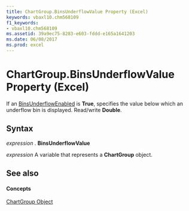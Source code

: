 ```yaml
---
title: ChartGroup.BinsUnderflowValue Property (Excel)
keywords: vbaxl10.chm568109
f1_keywords:
- vbaxl10.chm568109
ms.assetid: 39a9ec75-8283-e603-fddd-e165a1641203
ms.date: 06/08/2017
ms.prod: excel
---
```



# ChartGroup.BinsUnderflowValue Property (Excel)

If an [BinsUnderflowEnabled](chartgroup-binsunderflowenabled-property-excel.md) is **True**, specifies the value below which an underflow bin is displayed. Read/write **Double**.


## Syntax

 _expression_ . **BinsUnderflowValue**

 _expression_ A variable that represents a **ChartGroup** object.


## See also


#### Concepts


[ChartGroup Object](chartgroup-object-excel.md)

